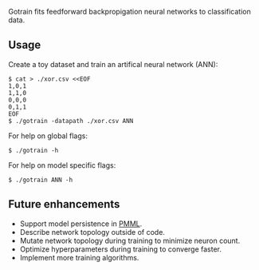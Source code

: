 Gotrain fits feedforward backpropigation neural networks to classification data.

## Usage

Create a toy dataset and train an artifical neural network (ANN):

```
$ cat > ./xor.csv <<EOF
1,0,1
1,1,0
0,0,0
0,1,1
EOF
$ ./gotrain -datapath ./xor.csv ANN
```

For help on global flags:

`$ ./gotrain -h`

For help on model specific flags:

`$ ./gotrain ANN -h`

## Future enhancements

* Support model persistence in [PMML](http://dmg.org/pmml/v4-1/GeneralStructure.html).
* Describe network topology outside of code.
* Mutate network topology during training to minimize neuron count.
* Optimize hyperparameters during training to converge faster.
* Implement more training algorithms.
